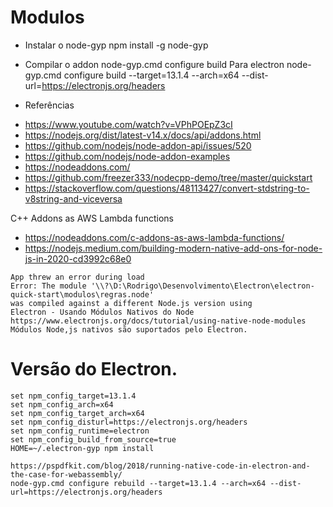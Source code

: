# Modulos

* Instalar o node-gyp
    npm install -g node-gyp

* Compilar o addon
    node-gyp.cmd configure build
    Para electron
    node-gyp.cmd configure build --target=13.1.4 --arch=x64 --dist-url=https://electronjs.org/headers

* Referências

- https://www.youtube.com/watch?v=VPhPOEpZ3cI
- https://nodejs.org/dist/latest-v14.x/docs/api/addons.html
- https://github.com/nodejs/node-addon-api/issues/520
- https://github.com/nodejs/node-addon-examples
- https://nodeaddons.com/
- https://github.com/freezer333/nodecpp-demo/tree/master/quickstart
- https://stackoverflow.com/questions/48113427/convert-stdstring-to-v8string-and-viceversa

C++ Addons as AWS Lambda functions
- https://nodeaddons.com/c-addons-as-aws-lambda-functions/
- https://nodejs.medium.com/building-modern-native-add-ons-for-node-js-in-2020-cd3992c68e0

```
App threw an error during load
Error: The module '\\?\D:\Rodrigo\Desenvolvimento\Electron\electron-quick-start\modulos\regras.node'
was compiled against a different Node.js version using
Electron - Usando Módulos Nativos do Node
https://www.electronjs.org/docs/tutorial/using-native-node-modules
Módulos Node,js nativos são suportados pelo Electron. 
```

# Versão do Electron.
```
set npm_config_target=13.1.4
set npm_config_arch=x64
set npm_config_target_arch=x64
set npm_config_disturl=https://electronjs.org/headers 
set npm_config_runtime=electron 
set npm_config_build_from_source=true
HOME=~/.electron-gyp npm install

https://pspdfkit.com/blog/2018/running-native-code-in-electron-and-the-case-for-webassembly/
node-gyp.cmd configure rebuild --target=13.1.4 --arch=x64 --dist-url=https://electronjs.org/headers
```

